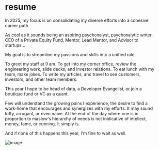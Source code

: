 # resume
In 2025, my focus is on consolidating my diverse efforts into a cohesive career path.

As cool as it sounds being an aspiring psychonalyst, psychonalytic writer, CEO of a Private Equity Fund, Mentor, Lead Mentor, and Advisor to startups...

My goal is to streamline my passions and skills into a unified role.

To greet my staff at 9 am.  To get into my corner office, review the engineering work, slide decks, and investor relations.  To eat lunch with my team, make jokes.  To write my articles, and travel to see
customers, investors, and other team members. 

This year I hope to be head of data, a Developer Evangelist, or join a boutique fund or VC as a quant.

Few will understand the growing pains I experience, the desire to find a work-home that encourages and synergizes with my efforts.
It may sound lofty, arrogant, or even naive.  At the end of the day where one is in proportion to maslow's hierarchy of needs is
not inidicative of intellect, money, fame, or cunning.  It simply is.

And if none of this happens this year, I'm fine to wait as well.

![image](https://github.com/user-attachments/assets/ab3f3666-ebc8-461d-b579-bbab05965e18)
